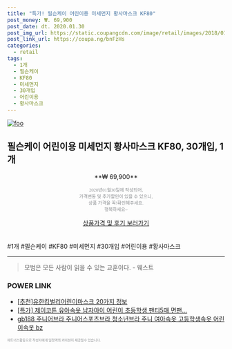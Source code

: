 ```yaml
--- 
title: "특가! 필슨케이 어린이용 미세먼지 황사마스크 KF80" 
post_money: ₩. 69,900 
post_date: dt. 2020.01.30 
post_img_url: https://static.coupangcdn.com/image/retail/images/2018/01/29/17/4/72e7e114-5b5a-4a6a-84cb-42373a96affa.jpg 
post_link_url: https://coupa.ng/bnFzHs 
categories: 
  - retail 
tags: 
  - 1개 
  - 필슨케이 
  - KF80 
  - 미세먼지 
  - 30개입 
  - 어린이용 
  - 황사마스크 
--- 
```

[![foo](https://static.coupangcdn.com/image/retail/images/2018/01/29/17/4/72e7e114-5b5a-4a6a-84cb-42373a96affa.jpg)](https://coupa.ng/bnFzHs) 

## 필슨케이 어린이용 미세먼지 황사마스크 KF80, 30개입, 1개 
<p style="text-align: center;">**₩ 69,900**</p> 
<p style="text-align: center;"><span style="color: #898c8f; font-family: Georgia,Times,serif; font-size: 0.75em;">2020년01월30일에 작성되어, <br>가격변동 및 추가할인이 있을 수 있으니,<br> 상품 가격을 꼭!확인해주세요.<br>행복하세요~</span> 
</p>	 
<div markdown="0" style="text-align: center;"><a href="https://coupa.ng/bnFzHs" class="btn btn--success">상품가격 및 후기 보러가기</a></div> 
<br><br> 
  #1개 #필슨케이 #KF80 #미세먼지 #30개입 #어린이용 #황사마스크 
<hr> 

> 모범은 모든 사람이 읽을 수 있는 교훈이다. - 웨스트 


### POWER LINK

* <a href="https://blog.naver.com/fasyy4321/221788638625" target="_blank">[추천]유한킴벌리어린이마스크 20가지 정보</a>
* <a href="https://blog.naver.com/santokki14/221789480130" target="_blank">[특가] 제이코튼 유아속옷 남자아이 어린이 초등학생 팬티5매 면팬...</a>
* <a href="https://blog.naver.com/sakai111/221783869222" target="_blank">gb188 주니어브라 주니어스포츠브라 청소년브라 주니 여아속옷 고등학생속옷 어린이속옷 bz</a>

<span style="color: #898c8f; font-family: Georgia,Times,serif; font-size: 0.55em;">파트너스활동으로 작성자에게 일정액의 커미션이 제공될수 있습니다.</span> 

